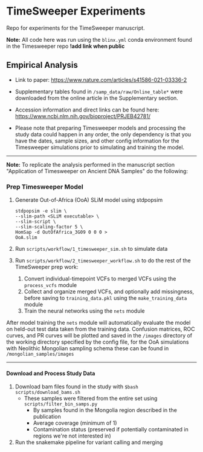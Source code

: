 # TimeSweeper Experiments

Repo for experiments for the TimeSweeper manuscript.

**Note:** All code here was run using the `blinx.yml` conda environment found in the Timesweeper repo **!add link when public**

## Empirical Analysis

- Link to paper: https://www.nature.com/articles/s41586-021-03336-2
- Supplementary tables found in `/samp_data/raw/Online_table*` were downloaded from the online article in the Supplementary section.
- Accession information and direct links can be found here: https://www.ncbi.nlm.nih.gov/bioproject/PRJEB42781/

- Please note that preparing Timesweeper models and processing the study data could happen in any order, the only dependency is that you have the dates, sample sizes, and other config information for the Timesweeper simulations prior to simulating and training the model.
  
---

**Note:** To replicate the analysis performed in the manuscript section "Application of Timesweeper on Ancient DNA Samples" do the following:

### Prep Timesweeper Model

1. Generate Out-of-Africa (OoA) SLiM model using stdpopsim 

    ```
    stdpopsim -e slim \ 
    --slim-path <SLiM executable> \
    --slim-script \
    --slim-scaling-factor 5 \
    HomSap -d OutOfAfrica_3G09 0 0 0 > 
    OoA.slim
    ```
2. Run `scripts/workflow/1_timesweeper_sim.sh` to simulate data 
3. Run `scripts/workflow/2_timesweeper_workflow.sh` to do the rest of the TimeSweeper prep work:
   1. Convert individual-timepoint VCFs to merged VCFs using the `process_vcfs` module 
   2. Collect and organize merged VCFs, and optionally add missingness, before saving to `training_data.pkl` using the `make_training_data` module
   3. Train the neural networks using the `nets` module


After model training the `nets` module will automatically evaluate the model on held-out test data taken from the training data. Confusion matrices, ROC curves, and PR curves will be plotted and saved in the `/images` directory of the working directory specified by the config file, for the OoA simulations with Neolithic Mongolian sampling schema these can be found in `/mongolian_samples/images`

---

#### Download and Process Study Data

1. Download bam files found in the study with `$bash scripts/download_bams.sh`
   - These samples were filtered from the entire set using `scripts/filter_bin_samps.py` 
     - By samples found in the Mongolia region described in the publication
     - Average coverage (minimum of 1)
     - Contamination status (preserved if potentially contaminated in regions we're not interested in)
2. Run the snakemake pipeline for variant calling and merging 